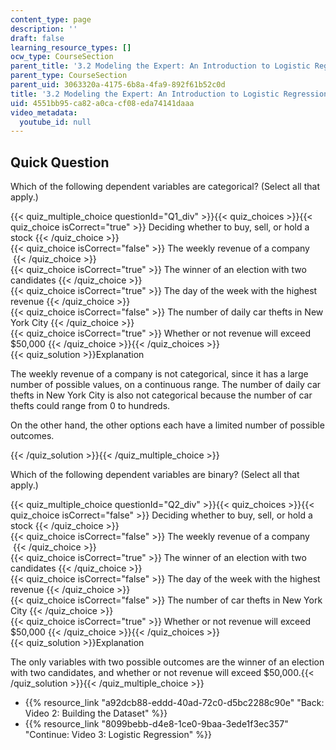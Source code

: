 ```yaml
---
content_type: page
description: ''
draft: false
learning_resource_types: []
ocw_type: CourseSection
parent_title: '3.2 Modeling the Expert: An Introduction to Logistic Regression'
parent_type: CourseSection
parent_uid: 3063320a-4175-6b8a-4fa9-892f61b52c0d
title: '3.2 Modeling the Expert: An Introduction to Logistic Regression'
uid: 4551bb95-ca82-a0ca-cf08-eda74141daaa
video_metadata:
  youtube_id: null
---
```

## Quick Question

Which of the following dependent variables are categorical? (Select all that apply.)

{{< quiz_multiple_choice questionId="Q1_div" >}}{{< quiz_choices >}}{{< quiz_choice isCorrect="true" >}} Deciding whether to buy, sell, or hold a stock {{< /quiz_choice >}}   
{{< quiz_choice isCorrect="false" >}} The weekly revenue of a company  {{< /quiz_choice >}}   
{{< quiz_choice isCorrect="true" >}} The winner of an election with two candidates {{< /quiz_choice >}}   
{{< quiz_choice isCorrect="true" >}} The day of the week with the highest revenue {{< /quiz_choice >}}   
{{< quiz_choice isCorrect="false" >}} The number of daily car thefts in New York City {{< /quiz_choice >}}   
{{< quiz_choice isCorrect="true" >}} Whether or not revenue will exceed $50,000 {{< /quiz_choice >}}{{< /quiz_choices >}}   
{{< quiz_solution >}}Explanation

The weekly revenue of a company is not categorical, since it has a large number of possible values, on a continuous range. The number of daily car thefts in New York City is also not categorical because the number of car thefts could range from 0 to hundreds.

On the other hand, the other options each have a limited number of possible outcomes.

{{< /quiz_solution >}}{{< /quiz_multiple_choice >}}

Which of the following dependent variables are binary? (Select all that apply.)

{{< quiz_multiple_choice questionId="Q2_div" >}}{{< quiz_choices >}}{{< quiz_choice isCorrect="false" >}} Deciding whether to buy, sell, or hold a stock {{< /quiz_choice >}}   
{{< quiz_choice isCorrect="false" >}} The weekly revenue of a company  {{< /quiz_choice >}}   
{{< quiz_choice isCorrect="true" >}} The winner of an election with two candidates {{< /quiz_choice >}}   
{{< quiz_choice isCorrect="false" >}} The day of the week with the highest revenue {{< /quiz_choice >}}   
{{< quiz_choice isCorrect="false" >}} The number of car thefts in New York City {{< /quiz_choice >}}   
{{< quiz_choice isCorrect="true" >}} Whether or not revenue will exceed $50,000 {{< /quiz_choice >}}{{< /quiz_choices >}}   
{{< quiz_solution >}}Explanation

The only variables with two possible outcomes are the winner of an election with two candidates, and whether or not revenue will exceed $50,000.{{< /quiz_solution >}}{{< /quiz_multiple_choice >}}

- {{% resource_link "a92dcb88-eddd-40ad-72c0-d5bc2288c90e" "Back: Video 2: Building the Dataset" %}}
- {{% resource_link "8099bebb-d4e8-1ce0-9baa-3ede1f3ec357" "Continue: Video 3: Logistic Regression" %}}